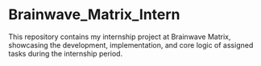 # Brainwave_Matrix_Intern
This repository contains my internship project at Brainwave Matrix, showcasing the development, implementation, and core logic of assigned tasks during the internship period.
